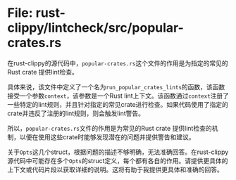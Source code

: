 # File: rust-clippy/lintcheck/src/popular-crates.rs

在rust-clippy的源代码中，`popular-crates.rs`这个文件的作用是为指定的常见的Rust crate 提供lint检查。

具体来说，该文件中定义了一个名为`run_popular_crates_lints`的函数，该函数接受一个参数`context`，该参数是一个Rust lint上下文。该函数通过`context`注册了一些特定的lint规则，并且针对指定的常见crate进行检查。如果代码使用了指定的crate并违反了注册的lint规则，则会触发lint警告。

所以，`popular-crates.rs`文件的作用是为常见的Rust crate 提供lint检查的机制，以便在使用这些crate时能够发现潜在的问题并提供警告和建议。

关于`Opts`这几个struct，根据问题的描述不够明确，无法准确回答。在rust-clippy源代码中可能存在多个`Opts`的struct定义，每个都有各自的作用。请提供更具体的上下文或代码片段以获取详细的说明。这将有助于我提供更具体和准确的回答。

